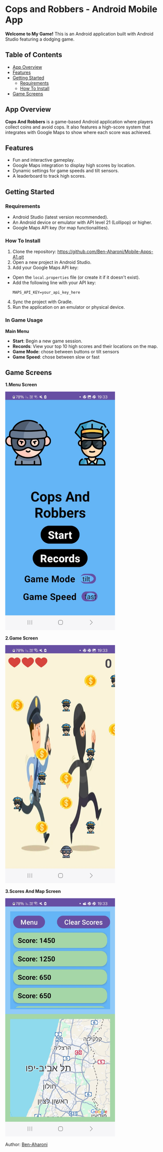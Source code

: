 # Cops and Robbers - Android Mobile App

**Welcome to My Game!** This is an Android application built with Android Studio featuring a dodging game.

## Table of Contents
- [App Overview](#app-overview)
- [Features](#features)
- [Getting Started](#getting-started)
  - [Requirements](#requirements)
  - [How To Install](#how-to-install)
- [Game Screens](#game-screens)

## App Overview
**Cops And Robbers** is a game-based Android application where players collect coins and avoid cops. It also features a high-score system that integrates with Google Maps to show where each score was achieved.

## Features
- Fun and interactive gameplay.
- Google Maps integration to display high scores by location.
- Dynamic settings for game speeds and tilt sensors.
- A leaderboard to track high scores.

## Getting Started

### Requirements
- Android Studio (latest version recommended).
- An Android device or emulator with API level 21 (Lollipop) or higher.
- Google Maps API key (for map functionalities).

### How To Install
1. Clone the repository: https://github.com/Ben-Aharoni/Mobile-Apps-A1.git
2. Open a new project in Android Studio.
3. Add your Google Maps API key:
- Open the `local.properties` file (or create it if it doesn't exist).
- Add the following line with your API key:
  ```
  MAPS_API_KEY=your_api_key_here
  ```
4. Sync the project with Gradle.
5. Run the application on an emulator or physical device.

### In Game Usage
**Main Menu**
- **Start**: Begin a new game session.
- **Records**: View your top 10 high scores and their locations on the map.
- **Game Mode**: chose between buttons or tilt sensors
- **Game Speed**: chose between slow or fast


## Game Screens

**1.Menu Screen**

<img src="https://github.com/Ben-Aharoni/Mobile-Apps-A1/blob/master/images/start%20screen%20.jpg?raw=true" width="350" alt="Game Start Screen">

**2.Game Screen**

<img src="https://github.com/Ben-Aharoni/Mobile-Apps-A1/blob/master/images/game%20screen.jpg?raw=true" width="350" alt="Gameplay Screen">

**3.Scores And Map Screen**

<img src="https://github.com/Ben-Aharoni/Mobile-Apps-A1/blob/master/images/score%20and%20map%20screen.jpg?raw=true" width="350" alt="High Scores Screen">

Author: [Ben-Aharoni](https://github.com/Ben-Aharoni)
